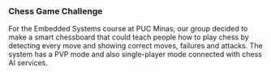 ### Chess Game Challenge
For the Embedded Systems course at PUC Minas, our group decided to make a smart chessboard that could teach people how to play chess by detecting every move and showing correct moves, failures and attacks. The system has a PVP mode and also single-player mode connected with chess AI services.


